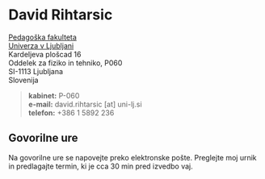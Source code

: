 # David Rihtarsic

[Pedagoška fakulteta](www.pef.uni-lj.si)  
[Univerza v Ljubljani](www.uni-lj.si)  
Kardeljeva plošcad 16  
Oddelek za fiziko in tehniko, P060  
SI-1113 Ljubljana  
Slovenija  

> **kabinet:** P-060  
> **e-mail:** david.rihtarsic [at] uni-lj.si  
> **telefon:** +386 1 5892 236  

## Govorilne ure
Na govorilne ure se napovejte preko elektronske pošte. Preglejte moj urnik in predlagajte termin, ki je cca 30 min pred izvedbo vaj.

